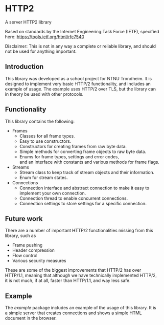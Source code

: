 # HTTP2
A server HTTP2 library

Based on standards by the Internet Engineering Task Force (IETF), specified here: https://tools.ietf.org/html/rfc7540

Disclaimer: This is not in any way a complete or reliable library, and should not be used for anything important.

## Introduction
This library was developed as a school project for NTNU Trondheim. 
It is designed to implement very basic HTTP/2 functionality, and includes an example of usage.
The example uses HTTP/2 over TLS, but the library can in theory be used with other protocols.

## Functionality
This library contains the following:
* Frames
    * Classes for all frame types.
    * Easy to use constructors.
    * Constructors for creating frames from raw byte data.
    * Simple methods for converting frame objects to raw byte data.
    * Enums for frame types, settings and error codes, \
      and an interface with constants and various methods for frame flags.
* Streams
    * Stream class to keep track of stream objects and their information.
    * Enum for stream states.
* Connections
    * Connection interface and abstract connection to make it easy to implement your own connection.
    * Connection thread to enable concurrent connections.
    * Connection settings to store settings for a specific connection.

## Future work
There are a number of important HTTP/2 functionalities missing from this library, such as
* Frame pushing
* Header compression
* Flow control
* Various security measures

These are some of the biggest improvements that HTTP/2 has over HTTP/1.1,
meaning that although we have technically implemented HTTP/2, it is not much, 
if at all, faster than HTTP/1.1, and way less safe.


## Example
The _example_ package includes an example of the usage of this library. 
It is a simple server that creates connections and shows a simple HTML document in the browser.

## 
